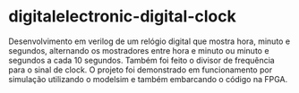 # digitalelectronic-digital-clock
Desenvolvimento em verilog de um relógio digital que mostra hora, minuto e segundos, alternando os mostradores entre hora e minuto ou minuto e segundos a cada 10 segundos. Também foi feito o divisor de frequência para o sinal de clock. O projeto foi demonstrado em funcionamento por simulação utilizando o modelsim e também embarcando o código na FPGA.
